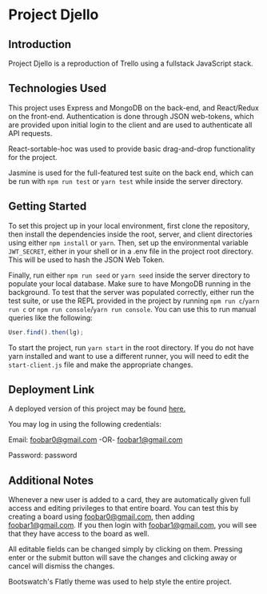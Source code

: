 # Project Djello

## Introduction
Project Djello is a reproduction of Trello using a fullstack JavaScript stack. 

## Technologies Used
This project uses Express and MongoDB on the back-end, and React/Redux on the front-end. Authentication is done through JSON web-tokens, which are provided upon initial login to the client and are used to authenticate all API requests.

React-sortable-hoc was used to provide basic drag-and-drop functionality for the project.

Jasmine is used for the full-featured test suite on the back end, which can be run with `npm run test` or `yarn test` while inside the server directory.

## Getting Started
To set this project up in your local environment, first clone the repository, then install the dependencies inside the root, server, and client directories using either `npm install` or `yarn`. Then, set up the environmental variable `JWT_SECRET`, either in your shell or in a .env file in the project root directory. This will be used to hash the JSON Web Token. 

Finally, run either `npm run seed` or `yarn seed` inside the server directory to populate your local database. Make sure to have MongoDB running in the background. To test that the server was populated correctly, either run the test suite, or use the REPL provided in the project by running `npm run c`/`yarn run c` or `npm run console`/`yarn run console`. You can use this to run manual queries like the following:

```javascript
User.find().then(lg);
```

To start the project, run `yarn start` in the root directory. If you do not have yarn installed and want to use a different runner, you will need to edit the `start-client.js` file and make the appropriate changes.

## Deployment Link
A deployed version of this project may be found [here.](https://salty-dawn-77328.herokuapp.com/)

You may log in using the following credentials:

Email: foobar0@gmail.com -OR- foobar1@gmail.com

Password: password

## Additional Notes
Whenever a new user is added to a card, they are automatically given full access and editing privileges to that entire board. You can test this by creating a board using foobar0@gmail.com, then adding foobar1@gmail.com. If you then login with foobar1@gmail.com, you will see that they have access to the board as well.

All editable fields can be changed simply by clicking on them. Pressing enter or the submit button will save the changes and clicking away or cancel will dismiss the changes. 

Bootswatch's Flatly theme was used to help style the entire project.